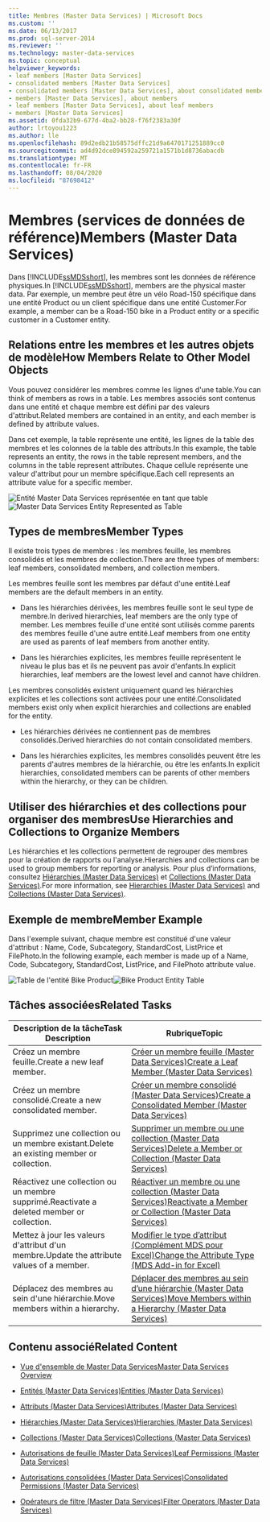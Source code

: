 ```yaml
---
title: Membres (Master Data Services) | Microsoft Docs
ms.custom: ''
ms.date: 06/13/2017
ms.prod: sql-server-2014
ms.reviewer: ''
ms.technology: master-data-services
ms.topic: conceptual
helpviewer_keywords:
- leaf members [Master Data Services]
- consolidated members [Master Data Services]
- consolidated members [Master Data Services], about consolidated members
- members [Master Data Services], about members
- leaf members [Master Data Services], about leaf members
- members [Master Data Services]
ms.assetid: 0fda32b9-677d-4ba2-bb28-f76f2383a30f
author: lrtoyou1223
ms.author: lle
ms.openlocfilehash: 89d2edb21b58575dffc21d9a6470171251889cc0
ms.sourcegitcommit: ad4d92dce894592a259721a1571b1d8736abacdb
ms.translationtype: MT
ms.contentlocale: fr-FR
ms.lasthandoff: 08/04/2020
ms.locfileid: "87698412"
---
```

# <a name="members-master-data-services"></a><span data-ttu-id="0370a-102">Membres (services de données de référence)</span><span class="sxs-lookup"><span data-stu-id="0370a-102">Members (Master Data Services)</span></span>
  <span data-ttu-id="0370a-103">Dans [!INCLUDE[ssMDSshort](../includes/ssmdsshort-md.md)], les membres sont les données de référence physiques.</span><span class="sxs-lookup"><span data-stu-id="0370a-103">In [!INCLUDE[ssMDSshort](../includes/ssmdsshort-md.md)], members are the physical master data.</span></span> <span data-ttu-id="0370a-104">Par exemple, un membre peut être un vélo Road-150 spécifique dans une entité Product ou un client spécifique dans une entité Customer.</span><span class="sxs-lookup"><span data-stu-id="0370a-104">For example, a member can be a Road-150 bike in a Product entity or a specific customer in a Customer entity.</span></span>

## <a name="how-members-relate-to-other-model-objects"></a><span data-ttu-id="0370a-105">Relations entre les membres et les autres objets de modèle</span><span class="sxs-lookup"><span data-stu-id="0370a-105">How Members Relate to Other Model Objects</span></span>
 <span data-ttu-id="0370a-106">Vous pouvez considérer les membres comme les lignes d'une table.</span><span class="sxs-lookup"><span data-stu-id="0370a-106">You can think of members as rows in a table.</span></span> <span data-ttu-id="0370a-107">Les membres associés sont contenus dans une entité et chaque membre est défini par des valeurs d'attribut.</span><span class="sxs-lookup"><span data-stu-id="0370a-107">Related members are contained in an entity, and each member is defined by attribute values.</span></span>

 <span data-ttu-id="0370a-108">Dans cet exemple, la table représente une entité, les lignes de la table des membres et les colonnes de la table des attributs.</span><span class="sxs-lookup"><span data-stu-id="0370a-108">In this example, the table represents an entity, the rows in the table represent members, and the columns in the table represent attributes.</span></span> <span data-ttu-id="0370a-109">Chaque cellule représente une valeur d'attribut pour un membre spécifique.</span><span class="sxs-lookup"><span data-stu-id="0370a-109">Each cell represents an attribute value for a specific member.</span></span>

 <span data-ttu-id="0370a-110">![Entité Master Data Services représentée en tant que table](../../2014/master-data-services/media/mds-conc-entity-table.gif "Entité Master Data Services représentée en tant que table")</span><span class="sxs-lookup"><span data-stu-id="0370a-110">![Master Data Services Entity Represented as Table](../../2014/master-data-services/media/mds-conc-entity-table.gif "Master Data Services Entity Represented as Table")</span></span>

## <a name="member-types"></a><span data-ttu-id="0370a-111">Types de membres</span><span class="sxs-lookup"><span data-stu-id="0370a-111">Member Types</span></span>
 <span data-ttu-id="0370a-112">Il existe trois types de membres : les membres feuille, les membres consolidés et les membres de collection.</span><span class="sxs-lookup"><span data-stu-id="0370a-112">There are three types of members: leaf members, consolidated members, and collection members.</span></span>

 <span data-ttu-id="0370a-113">Les membres feuille sont les membres par défaut d'une entité.</span><span class="sxs-lookup"><span data-stu-id="0370a-113">Leaf members are the default members in an entity.</span></span>

-   <span data-ttu-id="0370a-114">Dans les hiérarchies dérivées, les membres feuille sont le seul type de membre.</span><span class="sxs-lookup"><span data-stu-id="0370a-114">In derived hierarchies, leaf members are the only type of member.</span></span> <span data-ttu-id="0370a-115">Les membres feuille d'une entité sont utilisés comme parents des membres feuille d'une autre entité.</span><span class="sxs-lookup"><span data-stu-id="0370a-115">Leaf members from one entity are used as parents of leaf members from another entity.</span></span>

-   <span data-ttu-id="0370a-116">Dans les hiérarchies explicites, les membres feuille représentent le niveau le plus bas et ils ne peuvent pas avoir d'enfants.</span><span class="sxs-lookup"><span data-stu-id="0370a-116">In explicit hierarchies, leaf members are the lowest level and cannot have children.</span></span>

 <span data-ttu-id="0370a-117">Les membres consolidés existent uniquement quand les hiérarchies explicites et les collections sont activées pour une entité.</span><span class="sxs-lookup"><span data-stu-id="0370a-117">Consolidated members exist only when explicit hierarchies and collections are enabled for the entity.</span></span>

-   <span data-ttu-id="0370a-118">Les hiérarchies dérivées ne contiennent pas de membres consolidés.</span><span class="sxs-lookup"><span data-stu-id="0370a-118">Derived hierarchies do not contain consolidated members.</span></span>

-   <span data-ttu-id="0370a-119">Dans les hiérarchies explicites, les membres consolidés peuvent être les parents d'autres membres de la hiérarchie, ou être les enfants.</span><span class="sxs-lookup"><span data-stu-id="0370a-119">In explicit hierarchies, consolidated members can be parents of other members within the hierarchy, or they can be children.</span></span>

## <a name="use-hierarchies-and-collections-to-organize-members"></a><span data-ttu-id="0370a-120">Utiliser des hiérarchies et des collections pour organiser des membres</span><span class="sxs-lookup"><span data-stu-id="0370a-120">Use Hierarchies and Collections to Organize Members</span></span>
 <span data-ttu-id="0370a-121">Les hiérarchies et les collections permettent de regrouper des membres pour la création de rapports ou l'analyse.</span><span class="sxs-lookup"><span data-stu-id="0370a-121">Hierarchies and collections can be used to group members for reporting or analysis.</span></span> <span data-ttu-id="0370a-122">Pour plus d’informations, consultez [Hiérarchies &#40;Master Data Services&#41;](hierarchies-master-data-services.md) et [Collections &#40;Master Data Services&#41;](../../2014/master-data-services/collections-master-data-services.md).</span><span class="sxs-lookup"><span data-stu-id="0370a-122">For more information, see [Hierarchies &#40;Master Data Services&#41;](hierarchies-master-data-services.md) and [Collections &#40;Master Data Services&#41;](../../2014/master-data-services/collections-master-data-services.md).</span></span>

## <a name="member-example"></a><span data-ttu-id="0370a-123">Exemple de membre</span><span class="sxs-lookup"><span data-stu-id="0370a-123">Member Example</span></span>
 <span data-ttu-id="0370a-124">Dans l'exemple suivant, chaque membre est constitué d'une valeur d'attribut : Name, Code, Subcategory, StandardCost, ListPrice et FilePhoto.</span><span class="sxs-lookup"><span data-stu-id="0370a-124">In the following example, each member is made up of a Name, Code, Subcategory, StandardCost, ListPrice, and FilePhoto attribute value.</span></span>

 <span data-ttu-id="0370a-125">![Table de l'entité Bike Product](../../2014/master-data-services/media/mds-conc-entity-table-w-data.gif "Table de l'entité Bike Product")</span><span class="sxs-lookup"><span data-stu-id="0370a-125">![Bike Product Entity Table](../../2014/master-data-services/media/mds-conc-entity-table-w-data.gif "Bike Product Entity Table")</span></span>

## <a name="related-tasks"></a><span data-ttu-id="0370a-126">Tâches associées</span><span class="sxs-lookup"><span data-stu-id="0370a-126">Related Tasks</span></span>

|<span data-ttu-id="0370a-127">Description de la tâche</span><span class="sxs-lookup"><span data-stu-id="0370a-127">Task Description</span></span>|<span data-ttu-id="0370a-128">Rubrique</span><span class="sxs-lookup"><span data-stu-id="0370a-128">Topic</span></span>|
|----------------------|-----------|
|<span data-ttu-id="0370a-129">Créez un membre feuille.</span><span class="sxs-lookup"><span data-stu-id="0370a-129">Create a new leaf member.</span></span>|[<span data-ttu-id="0370a-130">Créer un membre feuille &#40;Master Data Services&#41;</span><span class="sxs-lookup"><span data-stu-id="0370a-130">Create a Leaf Member &#40;Master Data Services&#41;</span></span>](../../2014/master-data-services/create-a-leaf-member-master-data-services.md)|
|<span data-ttu-id="0370a-131">Créez un membre consolidé.</span><span class="sxs-lookup"><span data-stu-id="0370a-131">Create a new consolidated member.</span></span>|[<span data-ttu-id="0370a-132">Créer un membre consolidé &#40;Master Data Services&#41;</span><span class="sxs-lookup"><span data-stu-id="0370a-132">Create a Consolidated Member &#40;Master Data Services&#41;</span></span>](../../2014/master-data-services/create-a-consolidated-member-master-data-services.md)|
|<span data-ttu-id="0370a-133">Supprimez une collection ou un membre existant.</span><span class="sxs-lookup"><span data-stu-id="0370a-133">Delete an existing member or collection.</span></span>|[<span data-ttu-id="0370a-134">Supprimer un membre ou une collection &#40;Master Data Services&#41;</span><span class="sxs-lookup"><span data-stu-id="0370a-134">Delete a Member or Collection &#40;Master Data Services&#41;</span></span>](../../2014/master-data-services/delete-a-member-or-collection-master-data-services.md)|
|<span data-ttu-id="0370a-135">Réactivez une collection ou un membre supprimé.</span><span class="sxs-lookup"><span data-stu-id="0370a-135">Reactivate a deleted member or collection.</span></span>|[<span data-ttu-id="0370a-136">Réactiver un membre ou une collection &#40;Master Data Services&#41;</span><span class="sxs-lookup"><span data-stu-id="0370a-136">Reactivate a Member or Collection &#40;Master Data Services&#41;</span></span>](../../2014/master-data-services/reactivate-a-member-or-collection-master-data-services.md)|
|<span data-ttu-id="0370a-137">Mettez à jour les valeurs d'attribut d'un membre.</span><span class="sxs-lookup"><span data-stu-id="0370a-137">Update the attribute values of a member.</span></span>|[<span data-ttu-id="0370a-138">Modifier le type d’attribut &#40;Complément MDS pour Excel&#41;</span><span class="sxs-lookup"><span data-stu-id="0370a-138">Change the Attribute Type &#40;MDS Add-in for Excel&#41;</span></span>](microsoft-excel-add-in/change-the-attribute-type-mds-add-in-for-excel.md)|
|<span data-ttu-id="0370a-139">Déplacez des membres au sein d'une hiérarchie.</span><span class="sxs-lookup"><span data-stu-id="0370a-139">Move members within a hierarchy.</span></span>|[<span data-ttu-id="0370a-140">Déplacer des membres au sein d’une hiérarchie &#40;Master Data Services&#41;</span><span class="sxs-lookup"><span data-stu-id="0370a-140">Move Members within a Hierarchy &#40;Master Data Services&#41;</span></span>](../../2014/master-data-services/move-members-within-a-hierarchy-master-data-services.md)|

## <a name="related-content"></a><span data-ttu-id="0370a-141">Contenu associé</span><span class="sxs-lookup"><span data-stu-id="0370a-141">Related Content</span></span>

-   [<span data-ttu-id="0370a-142">Vue d'ensemble de Master Data Services</span><span class="sxs-lookup"><span data-stu-id="0370a-142">Master Data Services Overview</span></span>](master-data-services-overview-mds.md)

-   [<span data-ttu-id="0370a-143">Entités &#40;Master Data Services&#41;</span><span class="sxs-lookup"><span data-stu-id="0370a-143">Entities &#40;Master Data Services&#41;</span></span>](../../2014/master-data-services/entities-master-data-services.md)

-   [<span data-ttu-id="0370a-144">Attributs &#40;Master Data Services&#41;</span><span class="sxs-lookup"><span data-stu-id="0370a-144">Attributes &#40;Master Data Services&#41;</span></span>](../../2014/master-data-services/attributes-master-data-services.md)

-   [<span data-ttu-id="0370a-145">Hiérarchies &#40;Master Data Services&#41;</span><span class="sxs-lookup"><span data-stu-id="0370a-145">Hierarchies &#40;Master Data Services&#41;</span></span>](hierarchies-master-data-services.md)

-   [<span data-ttu-id="0370a-146">Collections &#40;Master Data Services&#41;</span><span class="sxs-lookup"><span data-stu-id="0370a-146">Collections &#40;Master Data Services&#41;</span></span>](../../2014/master-data-services/collections-master-data-services.md)

-   [<span data-ttu-id="0370a-147">Autorisations de feuille &#40;Master Data Services&#41;</span><span class="sxs-lookup"><span data-stu-id="0370a-147">Leaf Permissions &#40;Master Data Services&#41;</span></span>](../../2014/master-data-services/leaf-permissions-master-data-services.md)

-   [<span data-ttu-id="0370a-148">Autorisations consolidées &#40;Master Data Services&#41;</span><span class="sxs-lookup"><span data-stu-id="0370a-148">Consolidated Permissions &#40;Master Data Services&#41;</span></span>](../../2014/master-data-services/consolidated-permissions-master-data-services.md)

-   [<span data-ttu-id="0370a-149">Opérateurs de filtre &#40;Master Data Services&#41;</span><span class="sxs-lookup"><span data-stu-id="0370a-149">Filter Operators &#40;Master Data Services&#41;</span></span>](../../2014/master-data-services/filter-operators-master-data-services.md)


